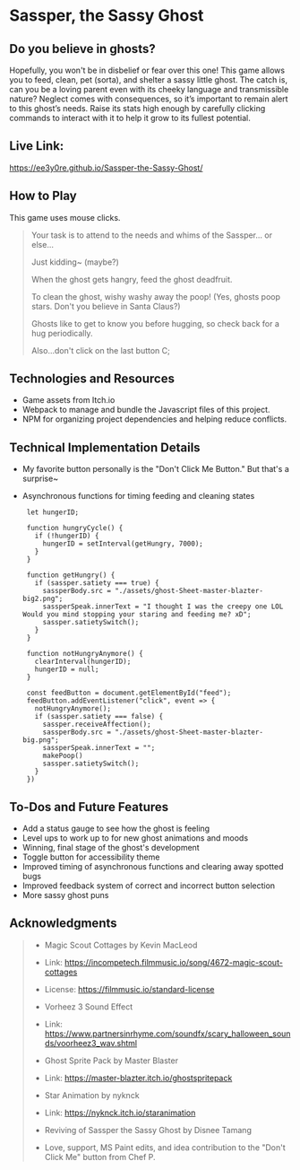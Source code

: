 # Sassper, the Sassy Ghost


## Do you believe in ghosts?
Hopefully, you won't be in disbelief or fear over this one! This game allows you to feed, clean, pet (sorta), and shelter a sassy little ghost. The catch is, can you be a loving parent even with its cheeky language and transmissible nature? Neglect comes with consequences, so it’s important to remain alert to this ghost’s needs. Raise its stats high enough by carefully clicking commands to interact with it to help it grow to its fullest potential.


## Live Link:
https://ee3y0re.github.io/Sassper-the-Sassy-Ghost/


## How to Play
This game uses mouse clicks.
> Your task is to attend to the needs and whims of the Sassper... or else...
> 
> Just kidding~ (maybe?)
> 
> When the ghost gets hangry, feed the ghost deadfruit.
> 
> To clean the ghost, wishy washy away the poop! (Yes, ghosts poop stars. Don't you believe in Santa Claus?)
> 
> Ghosts like to get to know you before hugging, so check back for a hug periodically.
> 
> Also...don't click on the last button C;

<!-- ## Wireframes
![oh no! unhappy pet :c please make them happy C:](https://github.com/ee3y0re/Ghost-Virtual-Pet/blob/main/wireframes.png) -->


## Technologies and Resources
- Game assets from Itch.io
- Webpack to manage and bundle the Javascript files of this project.
- NPM for organizing project dependencies and helping reduce conflicts.


## Technical Implementation Details
 - My favorite button personally is the "Don't Click Me Button." But that's a surprise~
 - Asynchronous functions for timing feeding and cleaning states

        let hungerID;

        function hungryCycle() {
          if (!hungerID) {
            hungerID = setInterval(getHungry, 7000);
          }
        }

        function getHungry() {
          if (sassper.satiety === true) {
            sassperBody.src = "./assets/ghost-Sheet-master-blazter-big2.png";
            sassperSpeak.innerText = "I thought I was the creepy one LOL Would you mind stopping your staring and feeding me? xD";
            sassper.satietySwitch();
          }
        }

        function notHungryAnymore() {
          clearInterval(hungerID);
          hungerID = null;
        }

        const feedButton = document.getElementById("feed");
        feedButton.addEventListener("click", event => {
          notHungryAnymore();
          if (sassper.satiety === false) {
            sassper.receiveAffection();
            sassperBody.src = "./assets/ghost-Sheet-master-blazter-big.png";
            sassperSpeak.innerText = "";
            makePoop()
            sassper.satietySwitch();
          }
        })


## To-Dos and Future Features
- Add a status gauge to see how the ghost is feeling
- Level ups to work up to for new ghost animations and moods
- Winning, final stage of the ghost's development
- Toggle button for accessibility theme
- Improved timing of asynchronous functions and clearing away spotted bugs
- Improved feedback system of correct and incorrect button selection
- More sassy ghost puns

## Acknowledgments

> - Magic Scout Cottages by Kevin MacLeod
> - Link: https://incompetech.filmmusic.io/song/4672-magic-scout-cottages
> - License: https://filmmusic.io/standard-license
>
> - Vorheez 3 Sound Effect
> - Link: https://www.partnersinrhyme.com/soundfx/scary_halloween_sounds/voorheez3_wav.shtml
>
> - Ghost Sprite Pack by Master Blaster
> - Link: https://master-blazter.itch.io/ghostspritepack
>
> - Star Animation by nyknck
> - Link: https://nyknck.itch.io/staranimation
>
> - Reviving of Sassper the Sassy Ghost by Disnee Tamang
>
> - Love, support, MS Paint edits, and idea contribution to the "Don't Click Me" button from Chef P.
